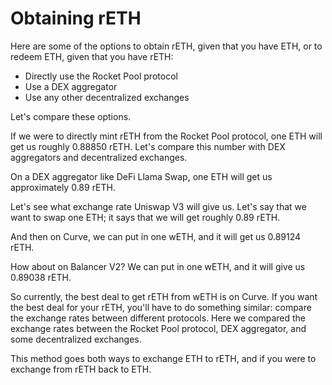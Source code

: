 # Obtaining rETH

Here are some of the options to obtain rETH, given that you have ETH, or to redeem ETH, given that you have rETH:
- Directly use the Rocket Pool protocol
- Use a DEX aggregator
- Use any other decentralized exchanges

Let's compare these options.

If we were to directly mint rETH from the Rocket Pool protocol, one ETH will get us roughly 0.88850 rETH. Let's compare this number with DEX aggregators and decentralized exchanges.

On a DEX aggregator like DeFi Llama Swap, one ETH will get us approximately 0.89 rETH.

Let's see what exchange rate Uniswap V3 will give us. Let's say that we want to swap one ETH; it says that we will get roughly 0.89 rETH.

And then on Curve, we can put in one wETH, and it will get us 0.89124 rETH.

How about on Balancer V2? We can put in one wETH, and it will give us 0.89038 rETH.

So currently, the best deal to get rETH from wETH is on Curve. If you want the best deal for your rETH, you'll have to do something similar: compare the exchange rates between different protocols. Here we compared the exchange rates between the Rocket Pool protocol, DEX aggregator, and some decentralized exchanges.

This method goes both ways to exchange ETH to rETH, and if you were to exchange from rETH back to ETH.
